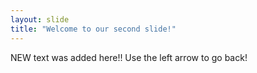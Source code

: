 ```yaml
---
layout: slide
title: "Welcome to our second slide!"
---
```

NEW text was added here!!
Use the left arrow to go back!
